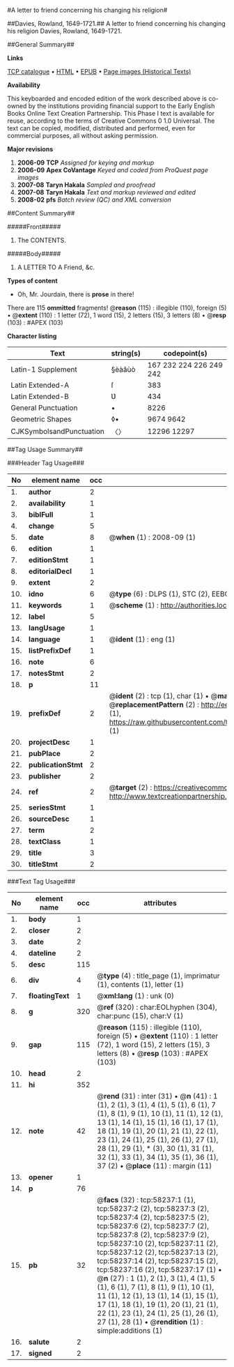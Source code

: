 #A letter to friend concerning his changing his religion#

##Davies, Rowland, 1649-1721.##
A letter to friend concerning his changing his religion
Davies, Rowland, 1649-1721.

##General Summary##

**Links**

[TCP catalogue](http://www.ota.ox.ac.uk/tcp/)  • 
[HTML](http://tei.it.ox.ac.uk/tcp/Texts-HTML/free/A37/A37245.html)  • 
[EPUB](http://tei.it.ox.ac.uk/tcp/Texts-EPUB/free/A37/A37245.epub) • 
[Page images (Historical Texts)](https://data.historicaltexts.jisc.ac.uk/view?pubId=eebo-12270914e&pageId=eebo-12270914e-58237-1)

**Availability**

This keyboarded and encoded edition of the
	       work described above is co-owned by the institutions
	       providing financial support to the Early English Books
	       Online Text Creation Partnership. This Phase I text is
	       available for reuse, according to the terms of Creative
	       Commons 0 1.0 Universal. The text can be copied,
	       modified, distributed and performed, even for
	       commercial purposes, all without asking permission.

**Major revisions**

1. __2006-09__ __TCP__ *Assigned for keying and markup*
1. __2006-09__ __Apex CoVantage__ *Keyed and coded from ProQuest page images*
1. __2007-08__ __Taryn Hakala__ *Sampled and proofread*
1. __2007-08__ __Taryn Hakala__ *Text and markup reviewed and edited*
1. __2008-02__ __pfs__ *Batch review (QC) and XML conversion*

##Content Summary##

#####Front#####

1. The CONTENTS.

#####Body#####

1. A LETTER TO A Friend, &c.

**Types of content**

  * Oh, Mr. Jourdain, there is **prose** in there!

There are 115 **ommitted** fragments! 
 @__reason__ (115) : illegible (110), foreign (5)  •  @__extent__ (110) : 1 letter (72), 1 word (15), 2 letters (15), 3 letters (8)  •  @__resp__ (103) : #APEX (103)

**Character listing**


|Text|string(s)|codepoint(s)|
|---|---|---|
|Latin-1 Supplement|§èàâùò|167 232 224 226 249 242|
|Latin Extended-A|ſ|383|
|Latin Extended-B|Ʋ|434|
|General Punctuation|•|8226|
|Geometric Shapes|◊▪|9674 9642|
|CJKSymbolsandPunctuation|〈〉|12296 12297|

##Tag Usage Summary##

###Header Tag Usage###

|No|element name|occ|attributes|
|---|---|---|---|
|1.|__author__|2||
|2.|__availability__|1||
|3.|__biblFull__|1||
|4.|__change__|5||
|5.|__date__|8| @__when__ (1) : 2008-09 (1)|
|6.|__edition__|1||
|7.|__editionStmt__|1||
|8.|__editorialDecl__|1||
|9.|__extent__|2||
|10.|__idno__|6| @__type__ (6) : DLPS (1), STC (2), EEBO-CITATION (1), OCLC (1), VID (1)|
|11.|__keywords__|1| @__scheme__ (1) : http://authorities.loc.gov/ (1)|
|12.|__label__|5||
|13.|__langUsage__|1||
|14.|__language__|1| @__ident__ (1) : eng (1)|
|15.|__listPrefixDef__|1||
|16.|__note__|6||
|17.|__notesStmt__|2||
|18.|__p__|11||
|19.|__prefixDef__|2| @__ident__ (2) : tcp (1), char (1)  •  @__matchPattern__ (2) : ([0-9\-]+):([0-9IVX]+) (1), (.+) (1)  •  @__replacementPattern__ (2) : http://eebo.chadwyck.com/downloadtiff?vid=$1&page=$2 (1), https://raw.githubusercontent.com/textcreationpartnership/Texts/master/tcpchars.xml#$1 (1)|
|20.|__projectDesc__|1||
|21.|__pubPlace__|2||
|22.|__publicationStmt__|2||
|23.|__publisher__|2||
|24.|__ref__|2| @__target__ (2) : https://creativecommons.org/publicdomain/zero/1.0/ (1), http://www.textcreationpartnership.org/docs/. (1)|
|25.|__seriesStmt__|1||
|26.|__sourceDesc__|1||
|27.|__term__|2||
|28.|__textClass__|1||
|29.|__title__|3||
|30.|__titleStmt__|2||


###Text Tag Usage###

|No|element name|occ|attributes|
|---|---|---|---|
|1.|__body__|1||
|2.|__closer__|2||
|3.|__date__|2||
|4.|__dateline__|2||
|5.|__desc__|115||
|6.|__div__|4| @__type__ (4) : title_page (1), imprimatur (1), contents (1), letter (1)|
|7.|__floatingText__|1| @__xml:lang__ (1) : unk (0)|
|8.|__g__|320| @__ref__ (320) : char:EOLhyphen (304), char:punc (15), char:V (1)|
|9.|__gap__|115| @__reason__ (115) : illegible (110), foreign (5)  •  @__extent__ (110) : 1 letter (72), 1 word (15), 2 letters (15), 3 letters (8)  •  @__resp__ (103) : #APEX (103)|
|10.|__head__|2||
|11.|__hi__|352||
|12.|__note__|42| @__rend__ (31) : inter (31)  •  @__n__ (41) : 1 (1), 2 (1), 3 (1), 4 (1), 5 (1), 6 (1), 7 (1), 8 (1), 9 (1), 10 (1), 11 (1), 12 (1), 13 (1), 14 (1), 15 (1), 16 (1), 17 (1), 18 (1), 19 (1), 20 (1), 21 (1), 22 (1), 23 (1), 24 (1), 25 (1), 26 (1), 27 (1), 28 (1), 29 (1), * (3), 30 (1), 31 (1), 32 (1), 33 (1), 34 (1), 35 (1), 36 (1), 37 (2)  •  @__place__ (11) : margin (11)|
|13.|__opener__|1||
|14.|__p__|76||
|15.|__pb__|32| @__facs__ (32) : tcp:58237:1 (1), tcp:58237:2 (2), tcp:58237:3 (2), tcp:58237:4 (2), tcp:58237:5 (2), tcp:58237:6 (2), tcp:58237:7 (2), tcp:58237:8 (2), tcp:58237:9 (2), tcp:58237:10 (2), tcp:58237:11 (2), tcp:58237:12 (2), tcp:58237:13 (2), tcp:58237:14 (2), tcp:58237:15 (2), tcp:58237:16 (2), tcp:58237:17 (1)  •  @__n__ (27) : 1 (1), 2 (1), 3 (1), 4 (1), 5 (1), 6 (1), 7 (1), 8 (1), 9 (1), 10 (1), 11 (1), 12 (1), 13 (1), 14 (1), 15 (1), 17 (1), 18 (1), 19 (1), 20 (1), 21 (1), 22 (1), 23 (1), 24 (1), 25 (1), 26 (1), 27 (1), 28 (1)  •  @__rendition__ (1) : simple:additions (1)|
|16.|__salute__|2||
|17.|__signed__|2||

